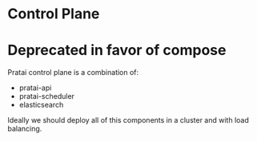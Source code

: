 # Control Plane

# Deprecated in favor of compose

Pratai control plane is a combination of:

 * pratai-api
 * pratai-scheduler
 * elasticsearch


Ideally we should deploy all of this components in a cluster and with load balancing.
